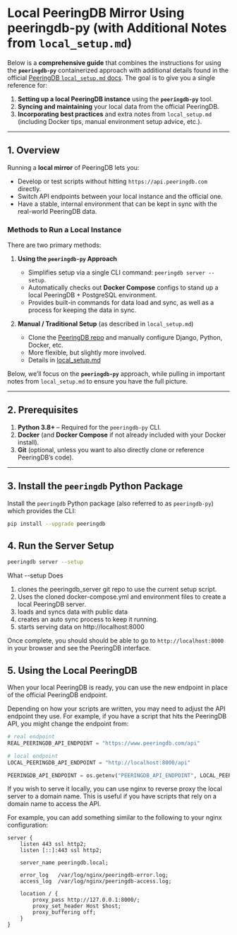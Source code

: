 
# Local PeeringDB Mirror Using peeringdb-py (with Additional Notes from `local_setup.md`)

Below is a **comprehensive guide** that combines the instructions for using the **`peeringdb-py`** containerized approach with additional details found in the official [PeeringDB `local_setup.md` docs](https://github.com/peeringdb/peeringdb/blob/master/docs/local_setup.md). The goal is to give you a single reference for:

1. **Setting up a local PeeringDB instance** using the **`peeringdb-py`** tool.
2. **Syncing and maintaining** your local data from the official PeeringDB.
3. **Incorporating best practices** and extra notes from `local_setup.md` (including Docker tips, manual environment setup advice, etc.).

---

## 1. Overview

Running a **local mirror** of PeeringDB lets you:

- Develop or test scripts without hitting `https://api.peeringdb.com` directly.
- Switch API endpoints between your local instance and the official one.
- Have a stable, internal environment that can be kept in sync with the real-world PeeringDB data.

### Methods to Run a Local Instance

There are two primary methods:

1. **Using the `peeringdb-py` Approach**
   - Simplifies setup via a single CLI command: `peeringdb server --setup`.
   - Automatically checks out **Docker Compose** configs to stand up a local PeeringDB + PostgreSQL environment.
   - Provides built-in commands for data load and sync, as well as a process for keeping the data in sync.

2. **Manual / Traditional Setup** (as described in `local_setup.md`)
   - Clone the [PeeringDB repo](https://github.com/peeringdb/peeringdb) and manually configure Django, Python, Docker, etc.
   - More flexible, but slightly more involved.
   - Details in [local_setup.md](https://github.com/peeringdb/peeringdb/blob/master/docs/local_setup.md)

Below, we’ll focus on the **`peeringdb-py`** approach, while pulling in important notes from `local_setup.md` to ensure you have the full picture.

---

## 2. Prerequisites

1. **Python 3.8+** – Required for the `peeringdb-py` CLI.
2. **Docker** (and **Docker Compose** if not already included with your Docker install).
3. **Git** (optional, unless you want to also directly clone or reference PeeringDB’s code).

---

## 3. Install the `peeringdb` Python Package

Install the `peeringdb` Python package (also referred to as `peeringdb-py`) which provides the CLI:

```bash
pip install --upgrade peeringdb
```

## 4. Run the Server Setup

```sh
peeringdb server --setup
```

What --setup Does

1. clones the peeringdb_server git repo to use the current setup script.
2. Uses the cloned docker-compose.yml and environment files to create a local PeeringDB server.
3. loads and syncs data with public data
4. creates an auto sync process to keep it running.
5. starts serving data on http://localhost:8000

Once complete, you should should be able to go to `http://localhost:8000` in your browser and see the PeeringDB interface.


## 5. Using the Local PeeringDB

When your local PeeringDB is ready, you can use the new endpoint in place of the official PeeringDB endpoint.

Depending on how your scripts are written, you may need to adjust the API endpoint they use. For example, if you have a script that hits the PeeringDB API, you might change the endpoint from:

```python
# real endpoint
REAL_PEERINGDB_API_ENDPOINT = "https://www.peeringdb.com/api"

# local endpoint
LOCAL_PEERINGDB_API_ENDPOINT = "http://localhost:8000/api"

PEERINGDB_API_ENDPOINT = os.getenv("PEERINGDB_API_ENDPOINT", LOCAL_PEERINGDB_API_ENDPOINT)
```

If you wish to serve it locally, you can use nginx to reverse proxy the local server to a domain name. This is useful if you have scripts that rely on a domain name to access the API.

For example, you can add something similar to the following to your nginx configuration:

```nginx
server {
    listen 443 ssl http2;
    listen [::]:443 ssl http2;

    server_name peeringdb.local;

    error_log   /var/log/nginx/peeringdb-error.log;
    access_log  /var/log/nginx/peeringdb-access.log;

    location / {
        proxy_pass http://127.0.0.1:8000/;
        proxy_set_header Host $host;
        proxy_buffering off;
    }
}
```
